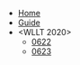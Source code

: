 <!-- docs/_sidebar.md -->
- [Home](/)
- [Guide](guide.md "Guide Page")
- <WLLT 2020>
  - [0622](/2006/0622.md "0622.md")
  - [0623](/2006/0623.md "0623.md")